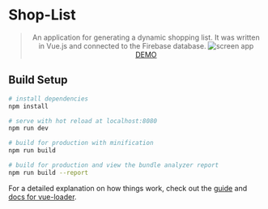 # Shop-List
> <center>
> An application for generating a dynamic shopping list. It was written in Vue.js and connected to the Firebase database. 
> <img src="https://rpodraza.pl/img/projekty/shop-list-app.png" alt="screen app" />
> <a href="http://zakupy.tk" target="_blank">DEMO</a>
> </center>

## Build Setup

``` bash
# install dependencies
npm install

# serve with hot reload at localhost:8080
npm run dev

# build for production with minification
npm run build

# build for production and view the bundle analyzer report
npm run build --report
```

For a detailed explanation on how things work, check out the [guide](http://vuejs-templates.github.io/webpack/) and [docs for vue-loader](http://vuejs.github.io/vue-loader).

